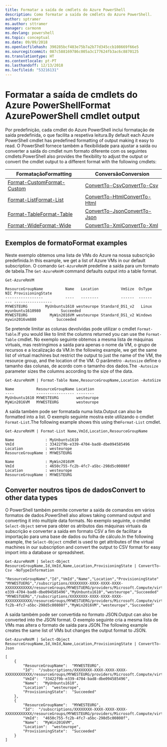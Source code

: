 ```yaml
---
title: Formatar a saída de cmdlets do Azure PowerShell
description: Como formatar a saída de cmdlets do Azure PowerShell.
author: sptramer
ms.author: sttramer
manager: carmonm
ms.devlang: powershell
ms.topic: conceptual
ms.date: 09/09/2018
ms.openlocfilehash: 390285bcf483e75b7a2b77d345ccb108669f66e5
ms.sourcegitcommit: 087c588169786c005a3c177624fb3ac6c8870125
ms.translationtype: HT
ms.contentlocale: pt-PT
ms.lasthandoff: 12/13/2018
ms.locfileid: "53216131"
---
```

# <a name="format-azurepowershell-cmdlet-output"></a><span data-ttu-id="0528e-103">Formatar a saída de cmdlets do Azure PowerShell</span><span class="sxs-lookup"><span data-stu-id="0528e-103">Format AzurePowerShell cmdlet output</span></span>

<span data-ttu-id="0528e-104">Por predefinição, cada cmdlet do Azure PowerShell inclui formatação de saída predefinida, o que facilita a respetiva leitura.</span><span class="sxs-lookup"><span data-stu-id="0528e-104">By default each Azure PowerShell cmdlet has predefined formatting of output making it easy to read.</span></span>  <span data-ttu-id="0528e-105">O PowerShell fornece também a flexibilidade para ajustar a saída ou converter a saída do cmdlet num formato diferente com os seguintes cmdlets:</span><span class="sxs-lookup"><span data-stu-id="0528e-105">PowerShell also provides the flexibility to adjust the output or convert the cmdlet output to a different format with the following cmdlets:</span></span>

| <span data-ttu-id="0528e-106">Formatação</span><span class="sxs-lookup"><span data-stu-id="0528e-106">Formatting</span></span>      | <span data-ttu-id="0528e-107">Conversão</span><span class="sxs-lookup"><span data-stu-id="0528e-107">Conversion</span></span>       |
|-----------------|------------------|
| [<span data-ttu-id="0528e-108">Format-Custom</span><span class="sxs-lookup"><span data-stu-id="0528e-108">Format-Custom</span></span>](/powershell/module/microsoft.powershell.utility/format-custom) | [<span data-ttu-id="0528e-109">ConvertTo-Csv</span><span class="sxs-lookup"><span data-stu-id="0528e-109">ConvertTo-Csv</span></span>](/powershell/module/microsoft.powershell.utility/convertto-csv)  |
| [<span data-ttu-id="0528e-110">Format-List</span><span class="sxs-lookup"><span data-stu-id="0528e-110">Format-List</span></span>](/powershell/module/microsoft.powershell.utility/format-list)   | [<span data-ttu-id="0528e-111">ConvertTo-Html</span><span class="sxs-lookup"><span data-stu-id="0528e-111">ConvertTo-Html</span></span>](/powershell/module/microsoft.powershell.utility/convertto-html) |
| [<span data-ttu-id="0528e-112">Format-Table</span><span class="sxs-lookup"><span data-stu-id="0528e-112">Format-Table</span></span>](/powershell/module/microsoft.powershell.utility/format-table)  | [<span data-ttu-id="0528e-113">ConvertTo-Json</span><span class="sxs-lookup"><span data-stu-id="0528e-113">ConvertTo-Json</span></span>](/powershell/module/microsoft.powershell.utility/convertto-json) |
| [<span data-ttu-id="0528e-114">Format-Wide</span><span class="sxs-lookup"><span data-stu-id="0528e-114">Format-Wide</span></span>](/powershell/module/microsoft.powershell.utility/format-wide)   | [<span data-ttu-id="0528e-115">ConvertTo-Xml</span><span class="sxs-lookup"><span data-stu-id="0528e-115">ConvertTo-Xml</span></span>](/powershell/module/microsoft.powershell.utility/convertto-xml)  |

## <a name="format-examples"></a><span data-ttu-id="0528e-116">Exemplos de formato</span><span class="sxs-lookup"><span data-stu-id="0528e-116">Format examples</span></span>

<span data-ttu-id="0528e-117">Neste exemplo obtemos uma lista de VMs do Azure na nossa subscrição predefinida.</span><span class="sxs-lookup"><span data-stu-id="0528e-117">In this example, we get a list of Azure VMs in our default subscription.</span></span>  <span data-ttu-id="0528e-118">O comando `Get-AzureRmVM` predefine a saída para um formato de tabela.</span><span class="sxs-lookup"><span data-stu-id="0528e-118">The `Get-AzureRmVM` command defaults output into a table format.</span></span>

```azurepowershell-interactive
Get-AzureRmVM
```

```output
ResourceGroupName          Name   Location          VmSize  OsType              NIC ProvisioningState
-----------------          ----   --------          ------  ------              --- -----------------
MYWESTEURG        MyUnbuntu1610 westeurope Standard_DS1_v2   Linux myunbuntu1610980         Succeeded
MYWESTEURG          MyWin2016VM westeurope Standard_DS1_v2 Windows   mywin2016vm880         Succeeded
```

<span data-ttu-id="0528e-119">Se pretende limitar as colunas devolvidas pode utilizar o cmdlet `Format-Table`.</span><span class="sxs-lookup"><span data-stu-id="0528e-119">If you would like to limit the columns returned you can use the `Format-Table` cmdlet.</span></span> <span data-ttu-id="0528e-120">No exemplo seguinte obtemos a mesma lista de máquinas virtuais, mas restringimos a saída para apenas o nome da VM, o grupo de recursos e a localização da VM.</span><span class="sxs-lookup"><span data-stu-id="0528e-120">In the following example, we get the same list of virtual machines but restrict the output to just the name of the VM, the resource group, and the location of the VM.</span></span>  <span data-ttu-id="0528e-121">O parâmetro `-Autosize` define o tamanho das colunas, de acordo com o tamanho dos dados.</span><span class="sxs-lookup"><span data-stu-id="0528e-121">The `-Autosize` parameter sizes the columns according to the size of the data.</span></span>

```azurepowershell-interactive
Get-AzureRmVM | Format-Table Name,ResourceGroupName,Location -AutoSize
```

```output
Name          ResourceGroupName Location
----          ----------------- --------
MyUnbuntu1610 MYWESTEURG        westeurope
MyWin2016VM   MYWESTEURG        westeurope
```

<span data-ttu-id="0528e-122">A saída também pode ser formatada numa lista.</span><span class="sxs-lookup"><span data-stu-id="0528e-122">Output can also be formatted into a list.</span></span> <span data-ttu-id="0528e-123">O exemplo seguinte mostra este utilizando o cmdlet `Format-List`.</span><span class="sxs-lookup"><span data-stu-id="0528e-123">The following example shows this using the`Format-List` cmdlet.</span></span>

```azurepowershell-interactive
Get-AzureRmVM | Format-List Name,VmId,Location,ResourceGroupName
```

```output
Name              : MyUnbuntu1610
VmId              : 33422f9b-e339-4704-bad8-dbe094585496
Location          : westeurope
ResourceGroupName : MYWESTEURG

Name              : MyWin2016VM
VmId              : 4650c755-fc2b-4fc7-a5bc-298d5c00808f
Location          : westeurope
ResourceGroupName : MYWESTEURG
```

## <a name="convert-to-other-data-types"></a><span data-ttu-id="0528e-124">Converter noutros tipos de dados</span><span class="sxs-lookup"><span data-stu-id="0528e-124">Convert to other data types</span></span>

<span data-ttu-id="0528e-125">O PowerShell também permite converter a saída de comandos em vários formatos de dados.</span><span class="sxs-lookup"><span data-stu-id="0528e-125">PowerShell also allows taking command output and converting it into multiple data formats.</span></span> <span data-ttu-id="0528e-126">No exemplo seguinte, o cmdlet `Select-Object` serve para obter os atributos das máquinas virtuais da subscrição e converter a saída em formato CSV a fim de facilitar a importação para uma base de dados ou folha de cálculo.</span><span class="sxs-lookup"><span data-stu-id="0528e-126">In the following example, the `Select-Object` cmdlet is used to get attributes of the virtual machines in our subscription and convert the output to CSV format for easy import into a database or spreadsheet.</span></span>

```azurepowershell-interactive
Get-AzureRmVM | Select-Object ResourceGroupName,Id,VmId,Name,Location,ProvisioningState | ConvertTo-Csv -NoTypeInformation
```

```output
"ResourceGroupName","Id","VmId","Name","Location","ProvisioningState"
"MYWESTUERG","/subscriptions/XXXXXXXX-XXXX-XXXX-XXXX-XXXXXXXXXXXX/resourceGroups/MYWESTUERG/providers/Microsoft.Compute/virtualMachines/MyUnbuntu1610","33422f9b-e339-4704-bad8-dbe094585496","MyUnbuntu1610","westeurope","Succeeded"
"MYWESTUERG","/subscriptions/XXXXXXXX-XXXX-XXXX-XXXX-XXXXXXXXXXXX/resourceGroups/MYWESTUERG/providers/Microsoft.Compute/virtualMachines/MyWin2016VM","4650c755-fc2b-4fc7-a5bc-298d5c00808f","MyWin2016VM","westeurope","Succeeded"
```

<span data-ttu-id="0528e-127">A saída também pode ser convertida no formato JSON.</span><span class="sxs-lookup"><span data-stu-id="0528e-127">Output can also be converted into the JSON format.</span></span>  <span data-ttu-id="0528e-128">O exemplo seguinte cria a mesma lista de VMs mas altera o formato de saída para JSON.</span><span class="sxs-lookup"><span data-stu-id="0528e-128">The following example creates the same list of VMs but changes the output format to JSON.</span></span>

```azurepowershell-interactive
Get-AzureRmVM | Select-Object ResourceGroupName,Id,VmId,Name,Location,ProvisioningState | ConvertTo-Json
```

```output
[
    {
        "ResourceGroupName":  "MYWESTEURG",
        "Id":  "/subscriptions/XXXXXXXX-XXXX-XXXX-XXXX-XXXXXXXXXXXX/resourceGroups/MYWESTEURG/providers/Microsoft.Compute/virtualMachines/MyUnbuntu1610",
        "VmId":  "33422f9b-e339-4704-bad8-dbe094585496",
        "Name":  "MyUnbuntu1610",
        "Location":  "westeurope",
        "ProvisioningState":  "Succeeded"
    },
    {
        "ResourceGroupName":  "MYWESTEURG",
        "Id":  "/subscriptions/XXXXXXXX-XXXX-XXXX-XXXX-XXXXXXXXXXXX/resourceGroups/MYWESTEURG/providers/Microsoft.Compute/virtualMachines/MyWin2016VM",
        "VmId":  "4650c755-fc2b-4fc7-a5bc-298d5c00808f",
        "Name":  "MyWin2016VM",
        "Location":  "westeurope",
        "ProvisioningState":  "Succeeded"
    }
]
```
